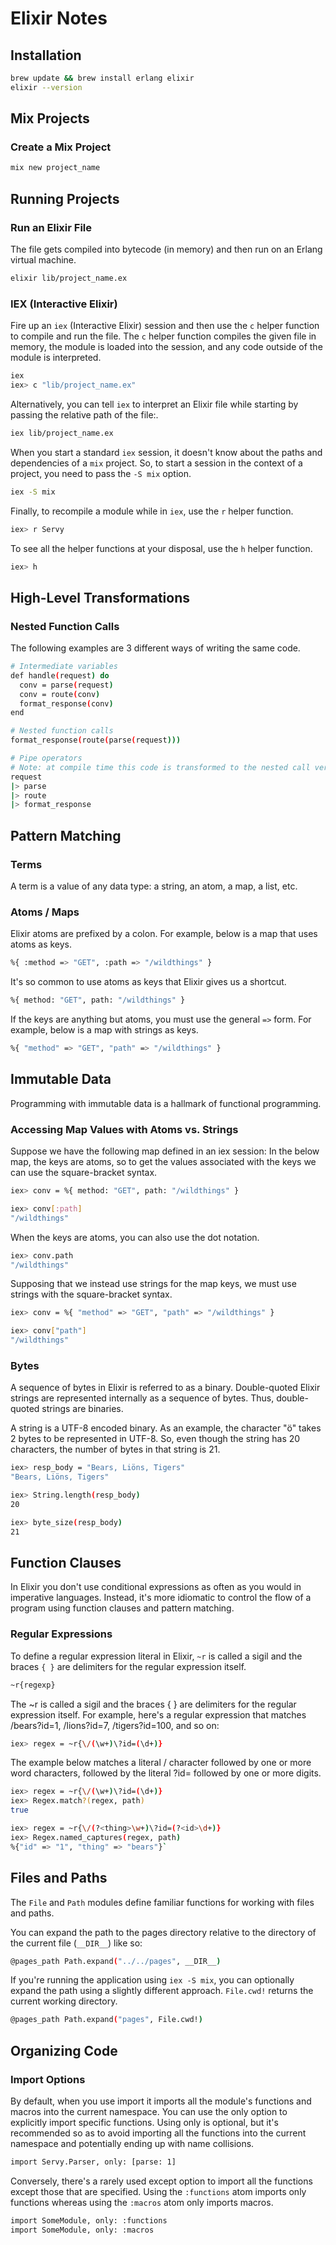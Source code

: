 # Elixir Notes

## Installation
```bash
brew update && brew install erlang elixir
elixir --version
```

## Mix Projects

### Create a Mix Project
```bash
mix new project_name
```

## Running Projects

### Run an Elixir File
The file gets compiled into bytecode (in memory) and then run on an Erlang virtual machine. 
```bash
elixir lib/project_name.ex
```

### IEX (Interactive Elixir)
Fire up an `iex` (Interactive Elixir) session and then use the `c` helper function to compile and run the file.  The `c` helper function compiles the given file in memory, the module is loaded into the session, and any code outside of the module is interpreted. 
```bash
iex
iex> c "lib/project_name.ex"
```

Alternatively, you can tell `iex` to interpret an Elixir file while starting by passing the relative path of the file:.
```bash
iex lib/project_name.ex
```

When you start a standard `iex` session, it doesn't know about the paths and dependencies of a `mix` project. So, to start a session in the context of a project, you need to pass the `-S mix` option.
```bash
iex -S mix
```

Finally, to recompile a module while in `iex`, use the `r` helper function.
```bash
iex> r Servy
```

To see all the helper functions at your disposal, use the `h` helper function.
```bash
iex> h
```

## High-Level Transformations

### Nested Function Calls
The following examples are 3 different ways of writing the same code.
```bash
# Intermediate variables
def handle(request) do
  conv = parse(request)
  conv = route(conv)
  format_response(conv)
end

# Nested function calls
format_response(route(parse(request)))

# Pipe operators
# Note: at compile time this code is transformed to the nested call version. 
request
|> parse
|> route
|> format_response
```

## Pattern Matching

### Terms
A term is a value of any data type: a string, an atom, a map, a list, etc.

### Atoms / Maps
Elixir atoms are prefixed by a colon.  For example, below is a map that uses atoms as keys.
```bash
%{ :method => "GET", :path => "/wildthings" }
```

It's so common to use atoms as keys that Elixir gives us a shortcut.
```bash
%{ method: "GET", path: "/wildthings" }
```

If the keys are anything but atoms, you must use the general `=>` form. For example, below is a map with strings as keys.
```bash
%{ "method" => "GET", "path" => "/wildthings" }
```

## Immutable Data
Programming with immutable data is a hallmark of functional programming.

### Accessing Map Values with Atoms vs. Strings

Suppose we have the following map defined in an iex session:
In the below map, the keys are atoms, so to get the values associated with the keys we can use the square-bracket syntax.
```bash
iex> conv = %{ method: "GET", path: "/wildthings" }

iex> conv[:path]
"/wildthings"
```

When the keys are atoms, you can also use the dot notation.
```bash
iex> conv.path
"/wildthings"
```

Supposing that we instead use strings for the map keys, we must use strings with the square-bracket syntax.
```bash
iex> conv = %{ "method" => "GET", "path" => "/wildthings" }

iex> conv["path"]
"/wildthings"
```

### Bytes
A sequence of bytes in Elixir is referred to as a binary.  Double-quoted Elixir strings are represented internally as a sequence of bytes.  Thus, double-quoted strings are binaries.

A string is a UTF-8 encoded binary.  As an example, the character "ö" takes 2 bytes to be represented in UTF-8.  So, even though the string has 20 characters, the number of bytes in that string is 21.

```bash
iex> resp_body = "Bears, Liöns, Tigers"
"Bears, Liöns, Tigers"

iex> String.length(resp_body)
20

iex> byte_size(resp_body)
21
```

## Function Clauses
In Elixir you don't use conditional expressions as often as you would in imperative languages.  Instead, it's more idiomatic to control the flow of a program using function clauses and pattern matching.

### Regular Expressions
To define a regular expression literal in Elixir, `~r` is called a sigil and the braces `{ }` are delimiters for the regular expression itself.
```bash
~r{regexp}
```

The ~r is called a sigil and the braces { } are delimiters for the regular expression itself. For example, here's a regular expression that matches /bears?id=1, /lions?id=7, /tigers?id=100, and so on:
```bash
iex> regex = ~r{\/(\w+)\?id=(\d+)}
```

The example below matches a literal / character followed by one or more word characters, followed by the literal ?id= followed by one or more digits.
```bash
iex> regex = ~r{\/(\w+)\?id=(\d+)}
iex> Regex.match?(regex, path)
true

iex> regex = ~r{\/(?<thing>\w+)\?id=(?<id>\d+)}
iex> Regex.named_captures(regex, path)
%{"id" => "1", "thing" => "bears"}`
```

## Files and Paths
The `File` and `Path` modules define familiar functions for working with files and paths.

You can expand the path to the pages directory relative to the directory of the current file (`__DIR__`) like so:
```bash
@pages_path Path.expand("../../pages", __DIR__)
```

If you're running the application using `iex -S mix`, you can optionally expand the path using a slightly different approach.  `File.cwd!` returns the current working directory. 
```bash
@pages_path Path.expand("pages", File.cwd!)
```

## Organizing Code

### Import Options
By default, when you use import it imports all the module's functions and macros into the current namespace.  You can use the only option to explicitly import specific functions.  Using only is optional, but it's recommended so as to avoid importing all the functions into the current namespace and potentially ending up with name collisions.
```bash
import Servy.Parser, only: [parse: 1]
```

Conversely, there's a rarely used except option to import all the functions except those that are specified.  Using the `:functions` atom imports only functions whereas using the `:macros` atom only imports macros. 
```bash
import SomeModule, only: :functions
import SomeModule, only: :macros
```
